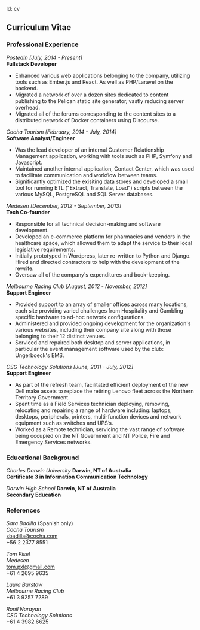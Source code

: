 Id: cv

## Curriculum Vitae

### Professional Experience

*PostedIn* _[July, 2014 - Present]_  
__Fullstack Developer__  
* Enhanced various web applications belonging to the company, utilizing tools such as Ember.js and React. As well as PHP/Laravel on the backend.
* Migrated a network of over a dozen sites dedicated to content publishing to the Pelican static site generator, vastly reducing server overhead.
* Migrated all of the forums corresponding to the content sites to a distributed network of Docker containers using Discourse.

*Cocha Tourism* _[February, 2014 - July, 2014]_  
__Software Analyst/Engineer__  
* Was the lead developer of an internal Customer Relationship Management application, working with tools such as PHP, Symfony and Javascript.
* Maintained another internal application, Contact Center, which was used to facilitate communication and workflow between teams.
* Significantly optimized the exisiting data stores and developed a small tool for running ETL ("Extract, Translate, Load") scripts between the various MySQL, PostgreSQL and SQL Server databases.

*Medesen* _[December, 2012 - September, 2013]_  
__Tech Co-founder__  
* Responsible for all technical decision-making and software development.
* Developed an e-commerce platform for pharmacies and vendors in the healthcare space, which allowed them to adapt the service to their local legislative requirements.
* Initially prototyped in Wordpress, later re-written to Python and Django. Hired and directed contractors to help with the development of the rewrite.
* Oversaw all of the company's expenditures and book-keeping.

*Melbourne Racing Club* _[August, 2012 - November, 2012]_  
__Support Engineer__  
* Provided support to an array of smaller offices across many locations, each site providing varied challenges from Hospitality and Gambling specific hardware to ad-hoc network configurations.
* Administered and provided ongoing development for the organization's various websites, including their company site along with those belonging to their 12 distinct venues.
* Serviced and repaired both desktop and server applications, in particular the event management software used by the club: Ungerboeck's EMS.

*CSG Technology Solutions* _[June, 2011 - July, 2012]_  
__Support Engineer__  
* As part of the refresh team, facilitated efficient deployment of the new Dell make assets to replace the retiring Lenovo fleet across the Northern Territory Government.
* Spent time as a Field Services technician deploying, removing, relocating and repairing a range of hardware including: laptops, desktops, peripherals, printers, multi-function devices and network equipment such as switches and UPS’s.
* Worked as a Remote technician, servicing the vast range of software being occupied on the NT Government and NT Police, Fire and Emergency Services networks.

### Educational Background

*Charles Darwin University* **Darwin, NT of Australia**  
__Certificate 3 in Information Communication Technology__

*Darwin High School* **Darwin, NT of Australia**  
__Secondary Education__

### References

*Sara Badilla* (Spanish only)  
_Cocha Tourism_  
sbadilla@cocha.com  
+56 2 2377 8551

*Tom Pisel*  
_Medesen_  
tom.pxl@gmail.com  
+61 4 2695 9635

*Laura Barstow*  
_Melbourne Racing Club_  
+61 3 9257 7289

*Ronil Narayan*  
_CSG Technology Solutions_  
+61 4 3982 6625
